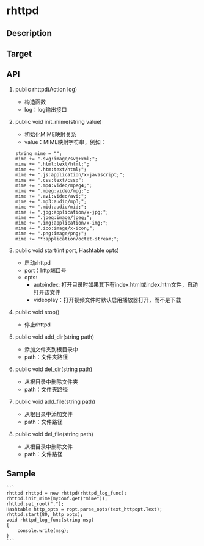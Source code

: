 # rhttpd

## Description

## Target

## API
1. public rhttpd(Action<string> log)  
    - 构造函数
    - log：log输出接口

2. public void init_mime(string value)  
    - 初始化MIME映射关系
    - value：MIME映射字符串，例如：
    ```
    string mime = "";
    mime += ".svg:image/svg+xml;";
    mime += ".html:text/html;";
    mime += ".htm:text/html;";
    mime += ".js:application/x-javascript;";
    mime += ".css:text/css;";
    mime += ".mp4:video/mpeg4;";
    mime += ".mpeg:video/mpg;";
    mime += ".avi:video/avi;";
    mime += ".mp3:audio/mp3;";
    mime += ".mid:audio/mid;";
    mime += ".jpg:application/x-jpg;";
    mime += ".jpeg:image/jpeg;";
    mime += ".img:application/x-img;";
    mime += ".ico:image/x-icon;";
    mime += ".png:image/png;";
    mime += "*:application/octet-stream;";
    ```

3. public void start(int port, Hashtable opts)
    - 启动rhttpd
    - port：http端口号
    - opts:
        - autoindex: 打开目录时如果其下有index.html或index.htm文件，自动打开该文件
        - videoplay：打开视频文件时默认启用播放器打开，而不是下载

4. public void stop()  
    - 停止rhttpd

5. public void add_dir(string path)  
    - 添加文件夹到根目录中
    - path：文件夹路径

6. public void del_dir(string path)  
    - 从根目录中删除文件夹
    - path：文件夹路径

7. public void add_file(string path)  
    - 从根目录中添加文件
    - path：文件路径

8. public void del_file(string path)  
    - 从根目录中删除文件
    - path：文件路径

## Sample
    ```
    rhttpd rhttpd = new rhttpd(rhttpd_log_func);
    rhttpd.init_mime(myconf.get("mime"));
    rhttpd.set_root(".");
    Hashtable http_opts = ropt.parse_opts(text_httpopt.Text);
    rhttpd.start(80, http_opts);
    void rhttpd_log_func(string msg)
    {
        console.write(msg);
    }
    ```